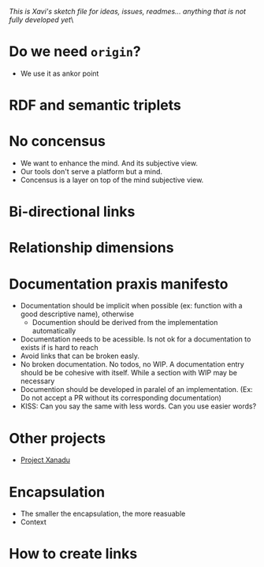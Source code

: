 _This is Xavi's sketch file for ideas, issues, readmes... anything that is not fully developed yet_\

# Do we need `origin`?
- We use it as ankor point

# RDF and semantic triplets

# No concensus
- We want to enhance the mind. And its subjective view.
- Our tools don't serve a platform but a mind.
- Concensus is a layer on top of the mind subjective view.

# Bi-directional links

# Relationship dimensions

# Documentation praxis manifesto
- Documentation should be implicit when possible (ex: function with a good descriptive name), otherwise
    - Documention should be derived from the implementation automatically
- Documentation needs to be acessible. Is not ok for a documentation to exists if is hard to reach
- Avoid links that can be broken easly.
- No broken documentation. No todos, no WIP. A documentation entry should be be cohesive with itself. While a section with WIP may be necessary
- Documention should be developed in paralel of an implementation. (Ex: Do not accept a PR without its corresponding documentation)
- KISS: Can you say the same with less words. Can you use easier words?

# Other projects
- [Project Xanadu](https://en.wikipedia.org/wiki/Project_Xanadu)

# Encapsulation
- The smaller the encapsulation, the more reasuable
- Context

# How to create links